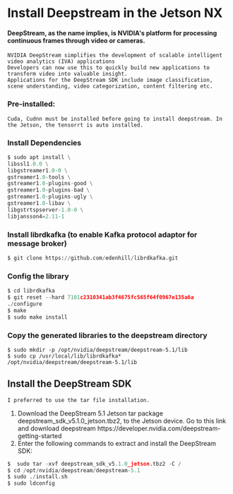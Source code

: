 # Install Deepstream in the Jetson NX

#### DeepStream, as the name implies, is NVIDIA's platform for processing continuous frames through video or cameras.

    NVIDIA DeepStream simplifies the development of scalable intelligent video analytics (IVA) applications
    Developers can now use this to quickly build new applications to transform video into valuable insight.
    Applications for the DeepStream SDK include image classification, scene understanding, video categorization, content filtering etc.
### Pre-installed:
    
    Cuda, Cudnn must be installed before going to install deepstream. In the Jetson, the tensorrt is auto installed.

### Install Dependencies
``` python
$ sudo apt install \
libssl1.0.0 \
libgstreamer1.0-0 \
gstreamer1.0-tools \
gstreamer1.0-plugins-good \
gstreamer1.0-plugins-bad \
gstreamer1.0-plugins-ugly \
gstreamer1.0-libav \
libgstrtspserver-1.0-0 \
libjansson4=2.11-1 
```
### Install librdkafka (to enable Kafka protocol adaptor for message broker)
``` python
$ git clone https://github.com/edenhill/librdkafka.git
``` 
### Config the library

``` python 
$ cd librdkafka
$ git reset --hard 7101c2310341ab3f4675fc565f64f0967e135a6a
./configure
$ make
$ sudo make install
``` 
### Copy the generated libraries to the deepstream directory

``` 
$ sudo mkdir -p /opt/nvidia/deepstream/deepstream-5.1/lib
$ sudo cp /usr/local/lib/librdkafka* /opt/nvidia/deepstream/deepstream-5.1/lib
``` 
## Install the DeepStream SDK
    I preferred to use the tar file installation. 
1. Download the DeepStream 5.1 Jetson tar package deepstream_sdk_v5.1.0_jetson.tbz2, to the Jetson device.
    Go to this link and download deepstream
    <link> https://developer.nvidia.com/deepstream-getting-started </link>
2. Enter the following commands to extract and install the DeepStream SDK:
``` python
$  sudo tar -xvf deepstream_sdk_v5.1.0_jetson.tbz2 -C /
$ cd /opt/nvidia/deepstream/deepstream-5.1
$ sudo ./install.sh
$ sudo ldconfig
```

